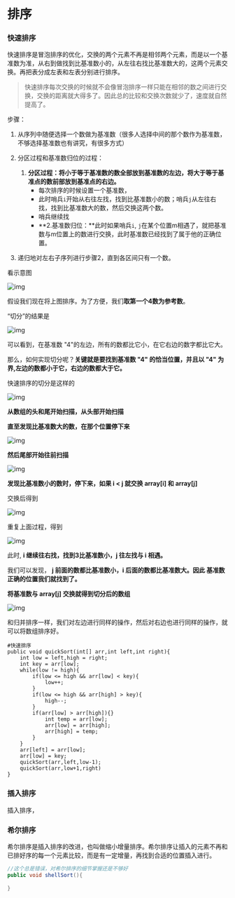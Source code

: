 # 排序

### 快速排序

快速排序是冒泡排序的优化，交换的两个元素不再是相邻两个元素，而是以一个基准数为准，从右到做找到比基准数小的，从左往右找比基准数大的，这两个元素交换。再把表分成左表和左表分别进行排序。

> 快速排序每次交换的时候就不会像冒泡排序一样只能在相邻的数之间进行交换，交换的距离就大得多了。因此总的比较和交换次数就少了，速度就自然提高了。

步骤：

1. 从序列中随便选择一个数做为基准数（很多人选择中间的那个数作为基准数，不够选择基准数也有讲究，有很多方式）
2. 分区过程和基准数归位的过程：
   1. **分区过程：将小于等于基准数的数全部放到基准数的左边，将大于等于基准点的数前部放到基准点的右边。**
      - 每次排序的时候设置一个基准数，
      - 此时哨兵`i`开始从右往左找，找到比基准数小的数；哨兵`j`从左往右找，找到比基准数大的数，然后交换这两个数。
      - 哨兵继续找
      - **2.基准数归位：**此时如果哨兵`i`, `j`在某个位置m相遇了，就把基准数与m位置上的数进行交换，此时基准数已经找到了属于他的正确位置。

3. 递归地对左右子序列进行步骤2，直到各区间只有一个数。

   

看示意图

![img](https://upload-images.jianshu.io/upload_images/2169190-d04ce99845b1bdd9.png?imageMogr2/auto-orient/strip|imageView2/2/w/873/format/webp)

假设我们现在将上图排序。为了方便，我们**取第一个4数为参考数**。

“切分”的结果是

![img](https://upload-images.jianshu.io/upload_images/2169190-a4fb1d27c9cbd725.png?imageMogr2/auto-orient/strip|imageView2/2/w/897/format/webp)

可以看到，在基准数 "4"的左边，所有的数都比它小，在它右边的数字都比它大。

那么，如何实现切分呢？**关键就是要找到基准数 "4" 的恰当位置，并且以 "4" 为界,左边的数都小于它，右边的数都大于它。**

快速排序的切分是这样的

![img](https://upload-images.jianshu.io/upload_images/2169190-b657ef3552af379f.png?imageMogr2/auto-orient/strip|imageView2/2/w/1031/format/webp)

**从数组的头和尾开始扫描，从头部开始扫描**

**直至发现比基准数大的数，在那个位置停下来**

![img](https://upload-images.jianshu.io/upload_images/2169190-400ad3c48b972d47.png?imageMogr2/auto-orient/strip|imageView2/2/w/910/format/webp)

**然后尾部开始往前扫描**

![img](https://upload-images.jianshu.io/upload_images/2169190-2b3c6fec8758ec34.png?imageMogr2/auto-orient/strip|imageView2/2/w/915/format/webp)

**发现比基准数小的数时，停下来，如果 i < j  就交换 array[i] 和 array[j]**

交换后得到

![img](https://upload-images.jianshu.io/upload_images/2169190-393892a9301254e1.png?imageMogr2/auto-orient/strip|imageView2/2/w/913/format/webp)

重复上面过程，得到

![img](https://upload-images.jianshu.io/upload_images/2169190-5a3ae7d1c1392ae8.png?imageMogr2/auto-orient/strip|imageView2/2/w/924/format/webp)

此时, **i 继续往右找，找到3比基准数小，j 往左找与 i 相遇。**

我们可以发现， **j 前面的数都比基准数小，i 后面的数都比基准数大。因此 基准数正确的位置我们就找到了。**

**将基准数与 array[j] 交换就得到切分后的数组**

![img](https://upload-images.jianshu.io/upload_images/2169190-e5a1d33507d1ef6b.png?imageMogr2/auto-orient/strip|imageView2/2/w/870/format/webp)

和归并排序一样，我们对左边进行同样的操作，然后对右边也进行同样的操作，就可以将数组排序好。

```
#快速排序
public void quickSort(int[] arr,int left,int right){
    int low = left,high = right;
    int key = arr[low];
    while(low != high){
    	if(low <= high && arr[low] < key){
    		low++;
    	}
    	if(low <= high && arr[high] > key){
    		high--;
    	}
    	if(arr[low] > arr[high]){}
            int temp = arr[low];
            arr[low] = arr[high];
            arr[high] = temp;
    	}
    }
    arr[left] = arr[low];
    arr[low] = key;
    quickSort(arr,left,low-1);
    quickSort(arr,low+1,right)
}
```

### 插入排序

插入排序，

### 希尔排序

希尔排序是插入排序的改进，也叫做缩小增量排序。希尔排序让插入的元素不再和已排好序的每一个元素比较，而是有一定增量，再找到合适的位置插入进行。

```java
//这个总是错误，对希尔排序的细节掌握还是不够好
public void shellSort(){
    
}
```

